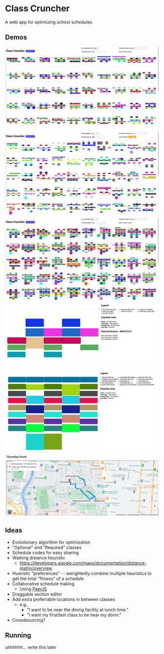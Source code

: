 # Class Cruncher

A web app for optimizing school schedules.

## Demos

![A demo of the schedule builder using the "last time" heuristic.](/demos/last-time.png)
![A demo of the schedule builder; two breaks (lunch and cpc) are selected.](/demos/gaps-breaks.png)
![A demo of the schedule builder with the "credit hours" setting set to 30.](/demos/super-schedules.png)
![A fullscreen view of a schedule.](/demos/fullscreen.png)
![A fullscreen view of a super schedule (48 credit hours).](/demos/super-schedule-full.png)
![A visualization for a schedule's Thursday route using the Google Maps API](/demos/maps-integration.png)

## Ideas

- Evolutionary algorithm for optimization
- "Optional" and "Required" classes
- Schedule codes for easy sharing
- Walking distance heuristic
  - https://developers.google.com/maps/documentation/distance-matrix/overview
- Hueristic "preferences" -- werightedly combine multiple heuristics to get the total "fitness" of a schedule
- Collaborative schedule making
  - Using [PeerJS](https://peerjs.com/)
- Draggable section editor
- Add extra preferrable locations in between classes
  - e.g.,
    - "I want to be near the dining facility at lunch time."
    - "I want my first/last class to be near my dorm."
- Crowdsourcing?

## Running

uhhhhhh... write this later

